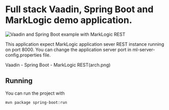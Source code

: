 # Full stack Vaadin, Spring Boot and MarkLogic demo application.

![Vaadin and Spring Boot example with MarkLogic REST](screenshot.png)

This application expect MarkLogic application sever REST instance running on port 8000. You can change the application server port in ml-server-config.properties file.

Vaadin - Spring Boot - MarkLogic REST(arch.png)

## Running

You can run the project with 

```
mvn package spring-boot:run
```